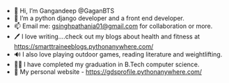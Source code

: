 - 👋 Hi, I’m Gangandeep @GaganBTS
- 👀 I’m a python django developer and a front end developer.
- 📫 Email me: gsinghpathania01@gmail.com for collaboration or more.
- 🖊 I love writing....check out my blogs about health and fitness at https://smarttraineeblogs.pythonanywhere.com/
- 🔊 I also love playing outdoor games, reading literature and weightlifting.
- 🙋‍♂️ I have completed my graduation in B.Tech computer science.
- 🔔 My personal website - https://gdsprofile.pythonanywhere.com/
